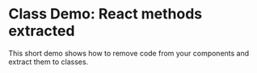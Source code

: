 # Class Demo: React methods extracted

This short demo shows how to remove code from your components and extract them to classes.
